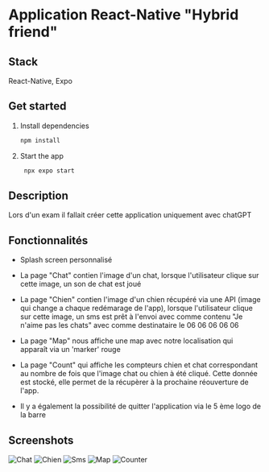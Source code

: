# Application React-Native "Hybrid friend"

## Stack
React-Native, Expo

## Get started

1. Install dependencies

   ```bash
   npm install
   ```

2. Start the app

   ```bash
    npx expo start
   ```

## Description

Lors d'un exam il fallait créer cette application uniquement avec chatGPT 


## Fonctionnalités 

- Splash screen personnalisé 

- La page "Chat" contien l'image d'un chat, lorsque l'utilisateur clique sur cette image, un son de chat est joué
- La page "Chien" contien l'image d'un chien récupéré via une API (image qui change a chaque redémarage de l'app), lorsque l'utilisateur clique sur cette image, un sms est prêt à l'envoi avec comme contenu "Je n'aime pas les chats" avec comme destinataire le 06 06 06 06 06
- La page "Map" nous affiche une map avec notre localisation qui apparaît via un 'marker' rouge
- La page "Count" qui affiche les compteurs chien et chat correspondant au nombre de fois que l'image chat ou chien à été cliqué. Cette donnée est stocké, elle permet de la récupèrer à la prochaine réouverture de l'app.
- Il y a également la possibilité de quitter l'application via le 5 ème logo  de la barre

## Screenshots

![Chat](./images_readme/chat.png)
![Chien](./images_readme/chien.png)
![Sms](./images_readme/sms.png)
![Map](./images_readme/map.png)
![Counter](./images_readme/counter.png)
